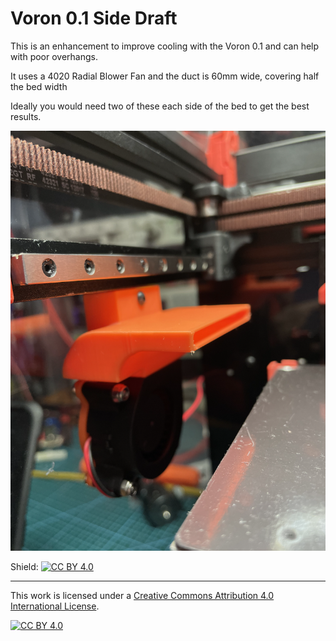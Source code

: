 Voron 0.1 Side Draft
==

This is an enhancement to improve cooling with the Voron 0.1 and can help with poor overhangs.

It uses a 4020 Radial Blower Fan and the duct is 60mm wide, covering half the bed width

Ideally you would need two of these each side of the bed to get the best results.

![Voron 0.1 Side Draft](side_draft.png)

Shield: [![CC BY 4.0][cc-by-shield]][cc-by]

---
This work is licensed under a
[Creative Commons Attribution 4.0 International License][cc-by].

[![CC BY 4.0][cc-by-image]][cc-by]

[cc-by]: http://creativecommons.org/licenses/by/4.0/
[cc-by-image]: https://i.creativecommons.org/l/by/4.0/88x31.png
[cc-by-shield]: https://img.shields.io/badge/License-CC%20BY%204.0-lightgrey.svg
